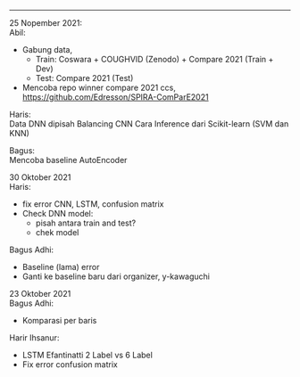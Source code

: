 ---
25 Nopember 2021:  
Abil:  
- Gabung data, 
    - Train: Coswara + COUGHVID (Zenodo) + Compare 2021 (Train + Dev)
    - Test: Compare 2021 (Test)
- Mencoba repo winner compare 2021 ccs, https://github.com/Edresson/SPIRA-ComParE2021 

Haris:  
Data DNN dipisah
Balancing CNN
Cara Inference dari Scikit-learn (SVM dan KNN)

Bagus:  
Mencoba baseline AutoEncoder


30 Oktober 2021  
Haris:
- fix error CNN, LSTM, confusion matrix
- Check DNN model:
    - pisah antara train and test?
    - chek model
 
Bagus Adhi:
- Baseline (lama) error 
- Ganti ke baseline baru dari organizer, y-kawaguchi

23 Oktober 2021  
Bagus Adhi:
- Komparasi per baris

Harir Ihsanur:
- LSTM Efantinatti 2 Label vs 6 Label
- Fix error confusion matrix
